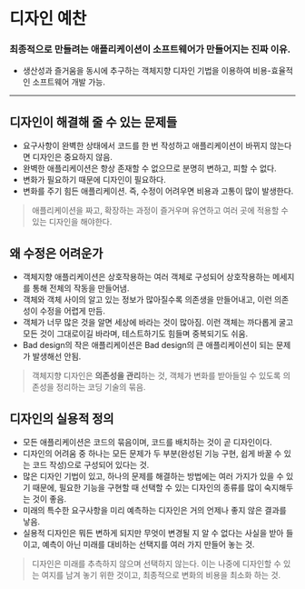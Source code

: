 # 디자인 예찬

### 최종적으로 만들려는 애플리케이션이 소프트웨어가 만들어지는 진짜 이유.

- 생산성과 즐거움을 동시에 추구하는 객체지향 디자인 기법을 이용하여 비용-효율적인 소프트웨어 개발 가능.

---

## 디자인이 해결해 줄 수 있는 문제들

- 요구사항이 완벽한 상태에서 코드를 한 번 작성하고 애플리케이션이 바뀌지 않는다면 디자인은 중요하지 않음.
- 완벽한 애플리케이션은 항상 존재할 수 없으므로 분명히 변하고, 피할 수 없다.
- 변화가 필요하기 때문에 디자인이 필요하다.
- 변화를 주기 힘든 애플리케이션. 즉, 수정이 어려우면 비용과 고통이 많이 발생한다.

> 애플리케이션을 짜고, 확장하는 과정이 즐거우며 유연하고 여러 곳에 적용할 수 있는 디자인을 해야한다.

## 왜 수정은 어려운가

- 객체지향 애플리케이션은 상호작용하는 여러 객체로 구성되어 상호작용하는 메세지를 통해 전체의 작동을 만들어냄.
- 객체와 객체 사이의 알고 있는 정보가 많아질수록 의존생을 만들어내고, 이런 의존성이 수정을 어렵게 만듬.
- 객체가 너무 많은 것을 알면 세상에 바라는 것이 많아짐. 이런 객체는 까다롭게 굴고 모든 것이 그대로이길 바라며, 테스트하기도 힘들며 중복되기도 쉬움.
- Bad design의 작은 애플리케이션은 Bad design의 큰 애플리케이션이 되는 문제가 발생해선 안됨.

> 객체지향 디자인은 **의존성을 관리**하는 것, 객체가 변화를 받아들일 수 있도록 의존성을 정리하는 코딩 기술의 묶음.

## 디자인의 실용적 정의

- 모든 애플리케이션은 코드의 묶음이며, 코드를 배치하는 것이 곧 디자인이다.
- 디자인의 어려움 중 하나는 모든 문제가 두 부분(완성된 기능 구현, 쉽게 바꿀 수 있는 코드 작성)으로 구성되어 있다는 것.
- 많은 디자인 기법이 있고, 하나의 문제를 해결하는 방법에는 여러 가지가 있을 수 있기 때문에, 필요한 기능을 구현할 때 선택할 수 있는 디자인의 종류를 많이 숙지해두는 것이 좋음.
- 미래의 특수한 요구사항을 미리 예측하는 디자인은 거의 언제나 좋지 않은 결과를 낳음.
- 실용적 디자인은 뭐든 변하게 되지만 무엇이 변경될 지 알 수 없다는 사실을 받아 들이고, 예측이 아닌 미래를 대비하는 선택지를 여러 가지 만들어 놓는 것.

> 디자인은 미래를 추측하지 않으며 선택하지 않는다. 이는 나중에 디자인할 수 있는 여지를 남겨 놓기 위한 것이고, 최종적으로 변화의 비용을 최소화 하는 것.